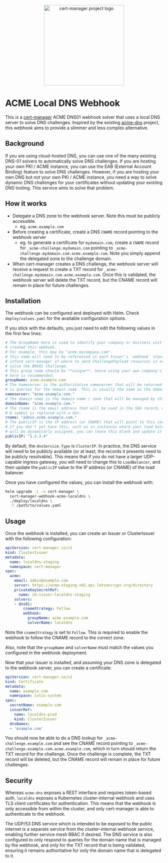 <p align="center">
  <img src="https://raw.githubusercontent.com/cert-manager/cert-manager/d53c0b9270f8cd90d908460d69502694e1838f5f/logo/logo-small.png" height="256" width="256" alt="cert-manager project logo" />
</p>

# ACME Local DNS Webhook

This is a [cert-manager](https://github.com/cert-manager/cert-manager) ACME DNS01 webhook solver that uses a local DNS server to solve DNS challenges. Inspired by the existing [acme-dns](https://github.com/joohoi/acme-dns) project, this webhook aims to provide a slimmer and less complex alternative.

## Background

If you are using cloud-hosted DNS, you can use one of the many existing DNS-01 solvers to automatically solve DNS challenges. If you are hosting your own PKI / ACME instance, you can use the EAB (External Account Binding) feature to solve DNS challenges. However, if you are hosting your own DNS but _not_ your own PKI / ACME instance, you need a way to solve dynamic DNS challenges for your certificates without updating your existing DNS tooling. This service aims to solve that problem.

## How it works

- Delegate a DNS zone to the webhook server. Note this must be publicly accessible.
  - eg. `acme.example.com`
- Before creating a certificate, create a DNS `CNAME` record pointing to the webhook server
  - eg. to generate a certificate for `mydomain.com`, create a `CNAME` record for `_acme-challenge.mydomain.com` pointing to `_acme-challenge.mydomain.com.acme.example.com`. Note you simply append the delegated zone to the challenge domain.
- When cert-manager creates a DNS challenge, the webhook server will receive a request to create a TXT record for `_acme-challenge.mydomain.com.acme.example.com`. Once this is validated, the webhook server will delete the TXT record, but the CNAME record will remain in place for future challenges.

## Installation

The webhook can be configured and deployed with Helm. Check `deploy/values.yaml` for the available configuration options.

If you stick with the defaults, you just need to edit the following values in the first few lines:

```yaml
# The GroupName here is used to identify your company or business unit that
# created this webhook.
# For example, this may be "acme.mycompany.com".
# This name will need to be referenced in each Issuer's `webhook` stanza to
# inform cert-manager of where to send ChallengePayload resources in order to
# solve the DNS01 challenge.
# This group name should be **unique**, hence using your own company's domain
# here is recommended.
groupName: acme.example.com
# The nameserver is the authoritative nameserver that will be returned
# in queries for the domain name. This is usually the same as the domain
nameserver: "acme.example.com."
# The domain name is the domain name / zone that will be managed by this server.
domainName: "acme.example.com."
# The rname is the email address that will be used in the SOA record, where the
# @ symbol is replaced with a dot.
rname: "admin.acme.example.com."
# The publicIP is the IP address (or CNAME) that will point to this server.
# If you don't yet have this, such as in instances where your load balancer IP
# will be dynamically assigned, you can leave this blank and update it later.
publicIP: "1.2.3.4"
```

By default, the `dnsService.Type` is `ClusterIP`. In practice, the DNS service will need to be publicly available (or at least, the records it presents need to be publicly resolvable). This means that if you do not have a larger UDP-capable ingress gateway, you will need to change this to `LoadBalancer`, and then update the `publicIP` value to the IP address (or CNAME) of the load balancer.

Once you have configured the values, you can install the webhook with:

```bash
helm upgrade -i -n cert-manager \
  cert-manager-webhook-acme-localdns \
  ./deploy/localdns \
  -f /path/to/values.yaml
```

## Usage

Once the webhook is installed, you can create an Issuer or ClusterIssuer with the following configuration:

```yaml
apiVersion: cert-manager.io/v1
kind: ClusterIssuer
metadata:
  name: localdns-staging
  namespace: cert-manager
spec:
  acme:
    email: admin@example.com
    server: https://acme-staging-v02.api.letsencrypt.org/directory
    privateKeySecretRef:
      name: cm-issuer-localdns-staging
    solvers:
    - dns01:
        cnameStrategy: Follow
        webhook:
          groupName: acme.example.com
          solverName: localdns
```

Note the `cnameStrategy` is set to `Follow`. This is required to enable the webhook to follow the CNAME record to the correct zone.

Also, note that the `groupName` and `solverName` must match the values you configured in the webhook deployment.

Now that your issuer is installed, and assuming your DNS zone is delegated to the webhook server, you can create a certificate:

```yaml
apiVersion: cert-manager.io/v1
kind: Certificate
metadata:
  name: example.com
  namespace: istio-system
spec:
  secretName: example.com
  issuerRef:
    name: localdns-prod
    kind: ClusterIssuer
  dnsNames:
  - 'example.com'
```

You should now be able to do a DNS lookup for `_acme-challenge.example.com` and see the CNAME record pointing to `_acme-challenge.example.com.acme.example.com`, which in turn should return the TXT record for the challenge. Once the challenge is complete, the TXT record will be deleted, but the CNAME record will remain in place for future challenges.

## Security

Whereas `acme-dns` exposes a REST interface and requires token-based auth, `localdns` exposes a Kubernetes cluster-internal webhook and uses TLS client certificates for authentication. This means that the webhook is only accessible from within the cluster, and only cert-manager is able to authenticate to the webhook.

The UDP/53 DNS service which is intended to be exposed to the public internet is a separate service from the cluster-internal webhook service, enabling further service mesh RBAC if desired. The DNS service is also configured to only respond to queries for the domain name that is managed by the webhook, and only for the TXT record that is being validated, ensuring it remains authoritative for only the domain name that is delegated to it.